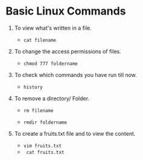 
# Basic Linux Commands

1. To view what's written in a file.
    - ``` cat filename ``` 



2. To change the access permissions of files.
   
    - ``` chmod 777 foldername ``` 


3. To check which commands you have run till now.

   - ``` history ``` 

4. To remove a directory/ Folder.

      - ``` rm filename ``` 

    -  ``` rmdir foldername ``` 

5. To create a fruits.txt file and to view the content.
    - ``` vim fruits.txt ``` 
    -  ```  cat fruits.txt ``` 


 
